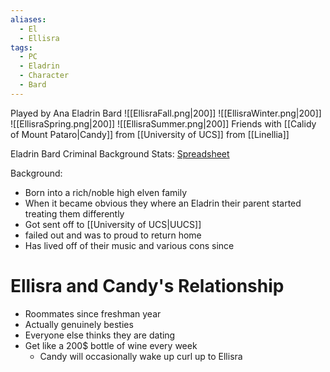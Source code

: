 ```yaml
---
aliases:
  - El
  - Ellisra
tags:
  - PC
  - Eladrin
  - Character
  - Bard
---
```


Played by Ana
Eladrin Bard
![[EllisraFall.png|200]] ![[EllisraWinter.png|200]]
![[EllisraSpring.png|200]] ![[EllisraSummer.png|200]]
Friends with [[Calidy of Mount Pataro|Candy]] from [[University of UCS]]
from [[Linellia]]

Eladrin
Bard
Criminal Background
Stats:
[Spreadsheet](https://docs.google.com/spreadsheets/d/1-e9NBjnCmt-zmUAokPgkCdOepx-qH-WXEroI8GIbVu0/edit#gid=0)


Background:
- Born into a rich/noble high elven family
- When it became obvious they where an Eladrin their parent started treating them differently
- Got sent off to [[University of UCS|UUCS]]
- failed out and was to proud to return home
- Has lived off of their music and various cons since

# Ellisra and Candy's Relationship

- Roommates since freshman year
- Actually genuinely besties
- Everyone else thinks they are dating
- Get like a 200$ bottle of wine every week
	- Candy will occasionally wake up curl up to Ellisra